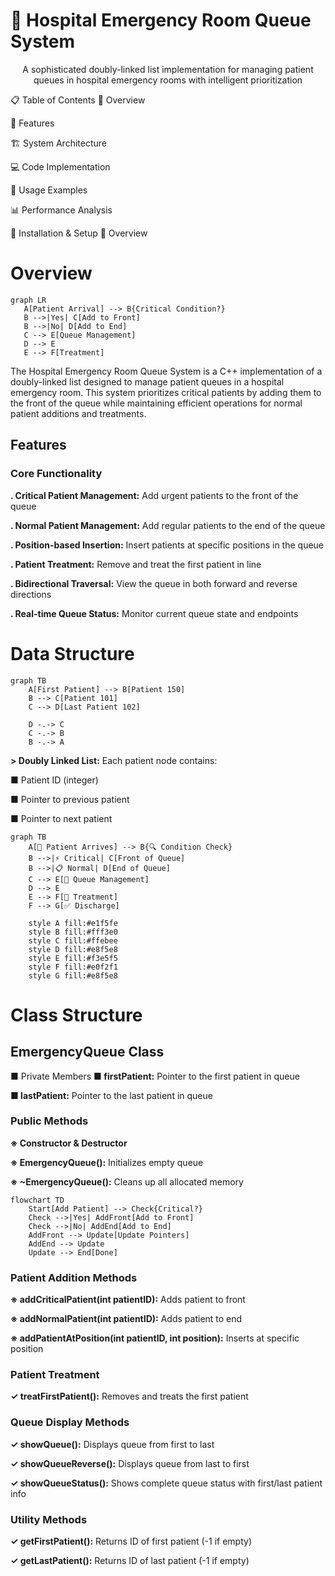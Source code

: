 # 🏥 Hospital Emergency Room Queue System
<div align="center">


A sophisticated doubly-linked list implementation for managing patient queues in hospital emergency rooms with intelligent prioritization

</div>
📋 Table of Contents
🌟 Overview

🚀 Features

🏗️ System Architecture

💻 Code Implementation

🎯 Usage Examples

📊 Performance Analysis

🔧 Installation & Setup
🌟 Overview
# Overview

 ```mermaid
graph LR
    A[Patient Arrival] --> B{Critical Condition?}
    B -->|Yes| C[Add to Front]
    B -->|No| D[Add to End]
    C --> E[Queue Management]
    D --> E
    E --> F[Treatment]
```
 
The Hospital Emergency Room Queue System is a C++ implementation of a doubly-linked list designed to manage patient queues in a hospital emergency room. This system prioritizes critical patients by adding them to the front of the queue while maintaining efficient operations for normal patient additions and treatments.

## Features
### Core Functionality
**. Critical Patient Management:** Add urgent patients to the front of the queue

**. Normal Patient Management:** Add regular patients to the end of the queue

**. Position-based Insertion:** Insert patients at specific positions in the queue

**. Patient Treatment:** Remove and treat the first patient in line

**. Bidirectional Traversal:** View the queue in both forward and reverse directions

**. Real-time Queue Status:** Monitor current queue state and endpoints

# Data Structure
```mermaid
graph TB
    A[First Patient] --> B[Patient 150]
    B --> C[Patient 101]
    C --> D[Last Patient 102]
    
    D -.-> C
    C -.-> B
    B -.-> A
```
**> Doubly Linked List:** Each patient node contains:

■ Patient ID (integer)

■ Pointer to previous patient

■ Pointer to next patient

```mermaid
graph TB
    A[🚗 Patient Arrives] --> B{🔍 Condition Check}
    B -->|⚡ Critical| C[Front of Queue]
    B -->|📋 Normal| D[End of Queue]
    C --> E[🏥 Queue Management]
    D --> E
    E --> F[💊 Treatment]
    F --> G[✅ Discharge]
    
    style A fill:#e1f5fe
    style B fill:#fff3e0
    style C fill:#ffebee
    style D fill:#e8f5e8
    style E fill:#f3e5f5
    style F fill:#e0f2f1
    style G fill:#e8f5e8
```

# Class Structure
## EmergencyQueue Class
■ Private Members
**■ firstPatient:** Pointer to the first patient in queue

**■ lastPatient:** Pointer to the last patient in queue

### Public Methods
**※ Constructor & Destructor**

**※ EmergencyQueue():** Initializes empty queue

**※ ~EmergencyQueue():** Cleans up all allocated memory

```mermaid
flowchart TD
    Start[Add Patient] --> Check{Critical?}
    Check -->|Yes| AddFront[Add to Front]
    Check -->|No| AddEnd[Add to End]
    AddFront --> Update[Update Pointers]
    AddEnd --> Update
    Update --> End[Done]
```

### Patient Addition Methods

**※ addCriticalPatient(int patientID):** Adds patient to front

**※ addNormalPatient(int patientID):** Adds patient to end

**※ addPatientAtPosition(int patientID, int position):** Inserts at specific position

### Patient Treatment

**✓ treatFirstPatient():** Removes and treats the first patient

### Queue Display Methods

**✓ showQueue():** Displays queue from first to last

**✓ showQueueReverse():** Displays queue from last to first

**✓ showQueueStatus():** Shows complete queue status with first/last patient info

### Utility Methods

**✓ getFirstPatient():** Returns ID of first patient (-1 if empty)

**✓ getLastPatient():** Returns ID of last patient (-1 if empty)



